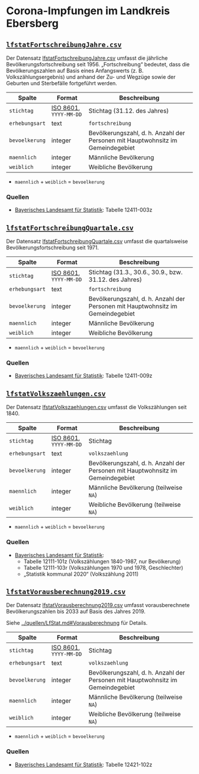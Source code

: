 # Corona-Impfungen im Landkreis Ebersberg

## [`lfstatFortschreibungJahre.csv`](./lfstatFortschreibungJahre.csv)

Der Datensatz [lfstatFortschreibungJahre.csv](./lfstatFortschreibungJahre.csv) umfasst die jährliche Bevölkerungsfortschreibung seit 1956. „Fortschreibung“ bedeutet, dass die Bevölkerungszahlen auf Basis eines Anfangswerts (z.&nbsp;B. Volkszählungsergebnis) und anhand der Zu- und Wegzüge sowie der Geburten und Sterbefälle fortgeführt werden.

|Spalte|Format|Beschreibung
|-|-|-
|`stichtag`|[ISO 8601](https://de.wikipedia.org/wiki/ISO_8601), `YYYY-MM-DD`|Stichtag (31.12. des Jahres)
|`erhebungsart`|text|`fortschreibung`
|`bevoelkerung`|integer|Bevölkerungszahl, d.&nbsp;h. Anzahl der Personen mit Hauptwohnsitz im Gemeindegebiet
|`maennlich`|integer|Männliche Bevölkerung
|`weiblich`|integer|Weibliche Bevölkerung

* `maennlich` + `weiblich` = `bevoelkerung`

### Quellen

- [Bayerisches Landesamt für Statistik](../quellen/LfStat.md): Tabelle 12411-003z



## [`lfstatFortschreibungQuartale.csv`](./lfstatFortschreibungQuartale.csv)

Der Datensatz [lfstatFortschreibungQuartale.csv](./lfstatFortschreibungQuartale.csv) umfasst die quartalsweise Bevölkerungsfortschreibung seit 1971.

|Spalte|Format|Beschreibung
|-|-|-
|`stichtag`|[ISO 8601](https://de.wikipedia.org/wiki/ISO_8601), `YYYY-MM-DD`|Stichtag (31.3., 30.6., 30.9., bzw. 31.12. des Jahres)
|`erhebungsart`|text|`fortschreibung`
|`bevoelkerung`|integer|Bevölkerungszahl, d.&nbsp;h. Anzahl der Personen mit Hauptwohnsitz im Gemeindegebiet
|`maennlich`|integer|Männliche Bevölkerung
|`weiblich`|integer|Weibliche Bevölkerung

* `maennlich` + `weiblich` = `bevoelkerung`

### Quellen

- [Bayerisches Landesamt für Statistik](../quellen/LfStat.md): Tabelle 12411-009z



## [`lfstatVolkszaehlungen.csv`](./lfstatVolkszaehlungen.csv)

Der Datensatz [lfstatVolkszaehlungen.csv](./lfstatVolkszaehlungen.csv) umfasst die Volkszählungen seit 1840.

|Spalte|Format|Beschreibung
|-|-|-
|`stichtag`|[ISO 8601](https://de.wikipedia.org/wiki/ISO_8601), `YYYY-MM-DD`|Stichtag
|`erhebungsart`|text|`volkszaehlung`
|`bevoelkerung`|integer|Bevölkerungszahl, d.&nbsp;h. Anzahl der Personen mit Hauptwohnsitz im Gemeindegebiet
|`maennlich`|integer|Männliche Bevölkerung (teilweise `NA`)
|`weiblich`|integer|Weibliche Bevölkerung (teilweise `NA`)

* `maennlich` + `weiblich` = `bevoelkerung`

### Quellen

- [Bayerisches Landesamt für Statistik](../quellen/LfStat.md):
  - Tabelle 12111-101z (Volkszählungen 1840-1987, nur Bevölkerung)
  - Tabelle 12111-103r (Volkszählungen 1970 und 1978, Geschlechter)
  - „Statistik kommunal 2020“ (Volkszählung 2011)



## [`lfstatVorausberechnung2019.csv`](./lfstatVorausberechnung2019.csv)

Der Datensatz [lfstatVorausberechnung2019.csv](./lfstatVorausberechnung2019.csv) umfasst vorausberechnete Bevölkerungszahlen bis 2033 auf Basis des Jahres 2019.

Siehe [../quellen/LfStat.md#Vorausberechnung](../quellen/LfStat.md#Vorausberechnung) für Details.

|Spalte|Format|Beschreibung
|-|-|-
|`stichtag`|[ISO 8601](https://de.wikipedia.org/wiki/ISO_8601), `YYYY-MM-DD`|Stichtag
|`erhebungsart`|text|`volkszaehlung`
|`bevoelkerung`|integer|Bevölkerungszahl, d.&nbsp;h. Anzahl der Personen mit Hauptwohnsitz im Gemeindegebiet
|`maennlich`|integer|Männliche Bevölkerung (teilweise `NA`)
|`weiblich`|integer|Weibliche Bevölkerung (teilweise `NA`)

* `maennlich` + `weiblich` = `bevoelkerung`

### Quellen

- [Bayerisches Landesamt für Statistik](../quellen/LfStat.md): Tabelle 12421-102z

